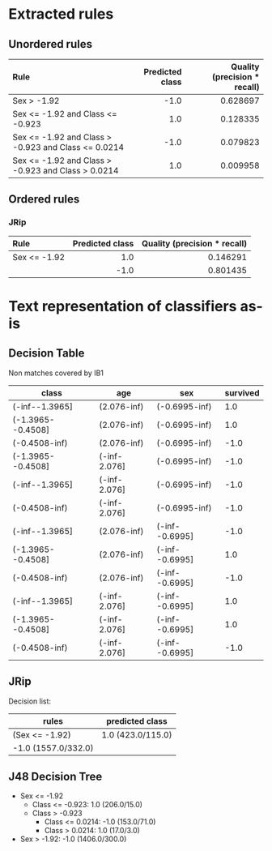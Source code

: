 # Extracted rules

## Unordered rules

| Rule | Predicted class | Quality (precision * recall) |
|:----|----:|----:|
| Sex > -1.92 | -1.0 | 0.628697 |
| Sex <= -1.92 and Class <= -0.923 | 1.0 | 0.128335 |
| Sex <= -1.92 and Class > -0.923 and Class <= 0.0214 | -1.0 | 0.079823 |
| Sex <= -1.92 and Class > -0.923 and Class > 0.0214 | 1.0 | 0.009958 |

## Ordered rules

### JRip

| Rule | Predicted class | Quality (precision * recall) |
|:----|----:|----:|
| Sex <= -1.92 | 1.0 | 0.146291 |
|  | -1.0 | 0.801435 |


# Text representation of classifiers as-is

## Decision Table

Non matches covered by IB1

class|age|sex|survived
---|---|---|---
(-inf--1.3965]|(2.076-inf)|(-0.6995-inf)|1.0
(-1.3965--0.4508]|(2.076-inf)|(-0.6995-inf)|1.0
(-0.4508-inf)|(2.076-inf)|(-0.6995-inf)|-1.0
(-1.3965--0.4508]|(-inf-2.076]|(-0.6995-inf)|-1.0
(-inf--1.3965]|(-inf-2.076]|(-0.6995-inf)|-1.0
(-0.4508-inf)|(-inf-2.076]|(-0.6995-inf)|-1.0
(-inf--1.3965]|(2.076-inf)|(-inf--0.6995]|-1.0
(-1.3965--0.4508]|(2.076-inf)|(-inf--0.6995]|1.0
(-0.4508-inf)|(2.076-inf)|(-inf--0.6995]|-1.0
(-inf--1.3965]|(-inf-2.076]|(-inf--0.6995]|1.0
(-1.3965--0.4508]|(-inf-2.076]|(-inf--0.6995]|1.0
(-0.4508-inf)|(-inf-2.076]|(-inf--0.6995]|-1.0

## JRip

Decision list:

rules | predicted class
---|---
(Sex <= -1.92)|1.0 (423.0/115.0)
|-1.0 (1557.0/332.0)


## J48 Decision Tree

* Sex <= -1.92
	* Class <= -0.923: 1.0 (206.0/15.0)
	* Class > -0.923
		* Class <= 0.0214: -1.0 (153.0/71.0)
		* Class > 0.0214: 1.0 (17.0/3.0)
* Sex > -1.92: -1.0 (1406.0/300.0)


